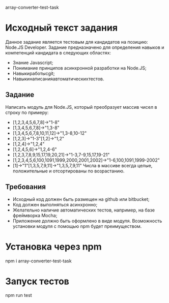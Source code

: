array-converter-test-task

# Исходный текст задания
Данное задание является тестовым для кандидатов на позицию: Node.JS Developer.
Задание предназначено для определения навыков и компетенций кандидата в следующих областях:
* Знание Javascript;
* Понимание принципов асинхронной разработки на Node.JS;
* Навыкиработысgit;
* Навыкинаписанияавтоматическихтестов.
## Задание
Написать модуль для Node.JS, который преобразует массив чисел в строку по примеру:
* [1,2,3,4,5,6,7,8]->"1-8"
* [1,3,4,5,6,7,8]->"1,3-8"
* [1,3,4,5,6,7,8,10,11,12]->"1,3-8,10-12"
* [1,2,3]->"1-3"[1,2]->"1,2"
* [1,2,4]->"1,2,4"
* [1,2,4,5,6]->"1,2,4-6"
* [1,2,3,7,8,9,15,17,19,20,21]->"1-3,7-9,15,17,19-21"
* [1,2,3,4,5,6,100,1091,1999,2000,2001,2002]->"1-6,100,1091,1999-2002"
* [1]->"1"[1,3,5,7,9,11]->"1,3,5,7,9,11"
Числа в массиве всегда целые, положительные и отсортированы по возрастанию. 

## Требования
* Исходный код должен быть размещен на github или bitbucket;
* Код должен выполняться асинхронно;
* Желательно наличие автоматических тестов, например, на базе фреймворка Mocha;
* Приложение должно быть оформлено в виде модуля. 
Возможность установки модуля с помощью npm будет преимуществом.

# Установка через npm
npm i array-converter-test-task

# Запуск тестов
npm run test
